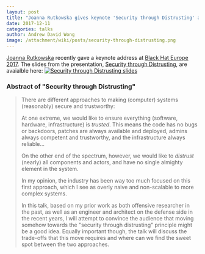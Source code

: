 ```yaml
---
layout: post
title: "Joanna Rutkowska gives keynote 'Security through Distrusting' at Black Hat Europe 2017"
date: 2017-12-11
categories: talks
author: Andrew David Wong
image: /attachment/wiki/posts/security-through-distrusting.png
---
```


[Joanna Rutkowska] recently gave a keynote address at [Black Hat Europe 2017].
The slides from the presentation, [Security through Distrusting], are avaialble here:
[![Security through Distrusting slides](/attachment/wiki/posts/security-through-distrusting.png)][slides]

### Abstract of "Security through Distrusting" ###
> There are different approaches to making (computer) systems (reasonably) secure and trustworthy:
> 
> At one extreme, we would like to ensure everything (software, hardware, infrastructure) is _trusted_.
> This means the code has no bugs or backdoors, patches are always available and deployed, admins always competent and trustworthy, and the infrastructure always reliable...
> 
> On the other end of the spectrum, however, we would like to _distrust_ (nearly) all components and actors, and have no single almighty element in the system.
> 
> In my opinion, the industry has been way too much focused on this first approach, which I see as overly naive and non-scalable to more complex systems.
>
> In this talk, based on my prior work as both offensive researcher in the past, as well as an engineer and architect on the defense side in the recent years, I will attempt to convince the audience that moving somehow towards the "security through distrusting" principle might be a good idea.
> Equally important though, the talk will discuss the trade-offs that this move requires and where can we find the sweet spot between the two approaches.


[Joanna Rutkowska]: https://www.blackhat.com/eu-17/speakers/Joanna-Rutkowska.html
[Security through Distrusting]: https://www.blackhat.com/eu-17/briefings.html#security-through-distrusting
[Black Hat Europe 2017]: https://www.blackhat.com/eu-17/
[slides]: /attachment/wiki/slides/Security-Through-Distrusting.pdf
